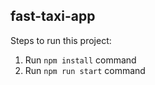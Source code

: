 ## fast-taxi-app

Steps to run this project:

1. Run `npm install` command
2. Run `npm run start` command
